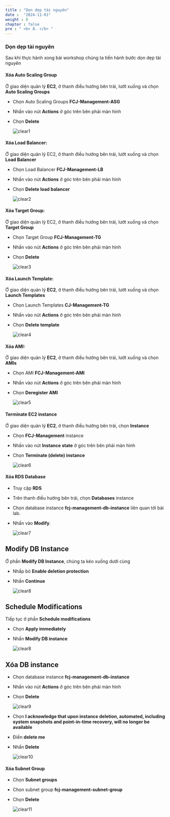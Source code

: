 ```yaml
---
title : "Dọn dẹp tài nguyên"
date :  "2024-11-01" 
weight : 8 
chapter : false
pre : " <b> 8. </b> "
---
```

### Dọn dẹp tài nguyên 

Sau khi thực hành xong bài workshop chúng ta tiến hành bước dọn dẹp tài nguyên

#### Xóa Auto Scaling Group 

Ở giao diện quản lý **EC2**, ở thanh điều hướng bên trái, lướt xuống và chọn **Auto Scaling Groups**

- Chọn Auto Scaling Groups **FCJ-Management-ASG**
- Nhấn vào nút **Actions** ở góc trên bên phải màn hình
- Chọn **Delete**

    ![clear1](/images/2.prerequisite/041-iamrole.png)

#### Xóa Load Balancer:

Ở giao diện quản lý EC2, ở thanh điều hướng bên trái, lướt xuống và chọn **Load Balancer**

- Chọn Load Balancer **FCJ-Management-LB**
- Nhấn vào nút **Actions** ở góc trên bên phải màn hình
- Chọn **Delete load balancer**

    ![clear2](/images/2.prerequisite/041-iamrole.png)

#### Xóa Target Group:

Ở giao diện quản lý EC2, ở thanh điều hướng bên trái, lướt xuống và chọn **Target Group**

- Chọn Target Group **FCJ-Management-TG**
- Nhấn vào nút **Actions** ở góc trên bên phải màn hình
- Chọn **Delete**

    ![clear3](/images/2.prerequisite/041-iamrole.png)

#### Xóa Launch Template:

Ở giao diện quản lý **EC2**, ở thanh điều hướng bên trái, lướt xuống và chọn **Launch Templates**

- Chọn Launch Templates **CJ-Management-TG**
- Nhấn vào nút **Actions** ở góc trên bên phải màn hình
- Chọn **Delete template**

    ![clear4](/images/2.prerequisite/041-iamrole.png)

#### Xóa AMI:

Ở giao diện quản lý **EC2**, ở thanh điều hướng bên trái, lướt xuống và chọn **AMIs**

- Chọn AMI **FCJ-Management-AMI**
- Nhấn vào nút **Actions** ở góc trên bên phải màn hình
- Chọn **Deregister AMI**

    ![clear5](/images/2.prerequisite/041-iamrole.png)

#### Terminate EC2 instance

Ở giao diện quản lý **EC2**, ở thanh điều hướng bên trái, chọn **Instance**

- Chọn **FCJ-Management** instance
- Nhấn vào nút **Instance state** ở góc trên bên phải màn hình
- Chọn **Terminate (delete) instance**

    ![clear6](/images/2.prerequisite/041-iamrole.png)

#### Xóa RDS Database

- Truy cập **RDS**
- Trên thanh điều hướng bên trái, chọn **Databases** instance
- Chọn database instance **fcj-management-db-instance** liên quan tới bài lab.
- Nhấn vào **Modify**.

    ![clear7](/images/2.prerequisite/041-iamrole.png)

## Modify DB Instance

Ở phần **Modify DB Instance**, chúng ta kéo xuống dưới cùng

- Nhấp bỏ **Enable deletion protection**
- Nhấn **Continue**

    ![clear8](/images/2.prerequisite/041-iamrole.png)

## Schedule Modifications

Tiếp tục ở phần **Schedule modifications**

- Chọn **Apply immediately**
- Nhấn **Modify DB instance**

    ![clear8](/images/2.prerequisite/041-iamrole.png)

## Xóa DB instance

- Chọn database instance **fcj-management-db-instance**
- Nhấn vào nút **Actions** ở góc trên bên phải màn hình
- Chọn **Delete**

    ![clear9](/images/2.prerequisite/041-iamrole.png)   

- Chọn **I acknowledge that upon instance deletion, automated, including system snapshots and point-in-time recovery, will no longer be available**
- Điền **delete me**
- Nhấn **Delete**

    ![clear10](/images/2.prerequisite/041-iamrole.png)

#### Xóa Subnet Group

- Chọn **Subnet groups**
- Chọn subnet group **fcj-management-subnet-group**
- Chọn **Delete**
  
  ![clear11](/images/2.prerequisite/041-iamrole.png)

